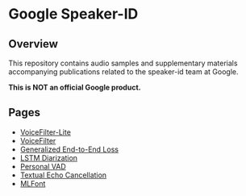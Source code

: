 # Google Speaker-ID

## Overview

This repository contains audio samples and supplementary materials
accompanying publications related to the speaker-id team at Google.

**This is NOT an official Google product.**

## Pages

* [VoiceFilter-Lite](https://google.github.io/speaker-id/publications/VoiceFilter-Lite/)
* [VoiceFilter](https://google.github.io/speaker-id/publications/VoiceFilter/)
* [Generalized End-to-End Loss](https://google.github.io/speaker-id/publications/GE2E/)
* [LSTM Diarization](https://google.github.io/speaker-id/publications/LstmDiarization/)
* [Personal VAD](https://google.github.io/speaker-id/publications/PersonalVAD/)
* [Textual Echo Cancellation](https://google.github.io/speaker-id/publications/TEC/)
* [MLFont](https://google.github.io/speaker-id/publications/MLFont/)
